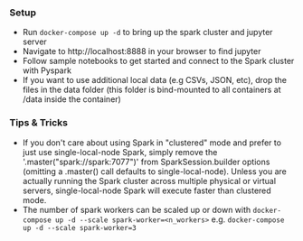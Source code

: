 ### Setup
- Run `docker-compose up -d` to bring up the spark cluster and jupyter server
- Navigate to http://localhost:8888 in your browser to find jupyter
- Follow sample notebooks to get started and connect to the Spark cluster with Pyspark
- If you want to use additional local data (e.g CSVs, JSON, etc), drop the files in the data folder (this folder is bind-mounted to all containers at /data inside the container)

### Tips & Tricks
- If you don't care about using Spark in "clustered" mode and prefer to just use  single-local-node Spark, simply remove the '.master("spark://spark:7077")' from SparkSession.builder options (omitting a .master() call defaults to single-local-node).  Unless you are actually running the Spark cluster across multiple physical or virtual servers, single-local-node Spark will execute faster than clustered mode.
- The number of spark workers can be scaled up or down with `docker-compose up -d --scale spark-worker=<n_workers>` e.g. `docker-compose up -d --scale spark-worker=3`
